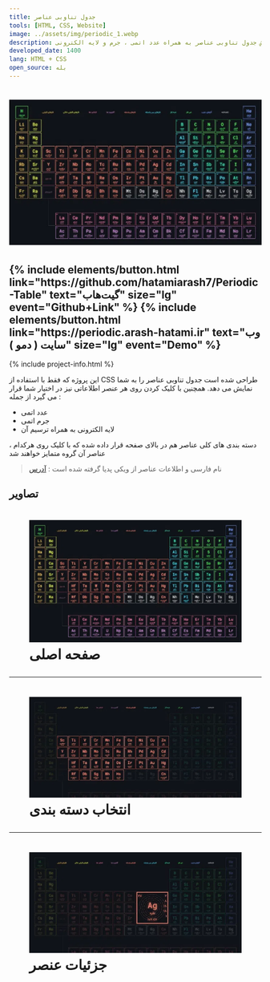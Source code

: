 ```yaml
---
title: جدول تناوبی عناصر
tools: [HTML, CSS, Website]
image: ../assets/img/periodic_1.webp
description: نمایش جدول تناوبی عناصر به همراه عدد اتمی ، جرم و لایه الکترونی
developed_date: 1400
lang: HTML + CSS
open_source: بله
---
```


<h1 class="center">
<img src="../assets/img/periodic_1.webp"/>
</h1>

<h2 class="center">
{% include elements/button.html link="https://github.com/hatamiarash7/Periodic-Table" text="گیت‌هاب" size="lg" event="Github+Link" %}
{% include elements/button.html link="https://periodic.arash-hatami.ir" text="وب سایت ( دمو )" size="lg" event="Demo" %}
</h2>

{% include project-info.html %}

این پروژه که فقط با استفاده از CSS طراحی شده است جدول تناوبی عناصر را به شما نمایش می دهد. همچنین با کلیک کردن روی هر عنصر اطلاعاتی نیز در اختیار شما قرار می گیرد از جمله :

- عدد اتمی
- جرم اتمی
- لایه الکترونی به همراه ترسیم آن

دسته بندی های کلی عناصر هم در بالای صفحه قرار داده شده که با کلیک روی هرکدام ، عناصر آن گروه متمایز خواهند شد

> نام فارسی و اطلاعات عناصر از ویکی پدیا گرفته شده است : [آدرس](https://fa.wikipedia.org/wiki/%D9%81%D9%87%D8%B1%D8%B3%D8%AA_%D8%B9%D9%86%D8%A7%D8%B5%D8%B1_%D8%AC%D8%AF%D9%88%D9%84_%D8%AA%D9%86%D8%A7%D9%88%D8%A8%DB%8C)

## تصاویر

<h1 class="center">
<figure>
<img src="../assets/img/periodic_1.webp"/>
<figcaption>صفحه اصلی</figcaption>
</figure>
</h1>

<hr>

<h1 class="center">
<figure>
<img src="../assets/img/periodic_2.webp"/>
<figcaption>انتخاب دسته بندی</figcaption>
</figure>
</h1>

<hr>

<h1 class="center">
<figure>
<img src="../assets/img/periodic_3.webp"/>
<figcaption>جزئیات عنصر</figcaption>
</figure>
</h1>

